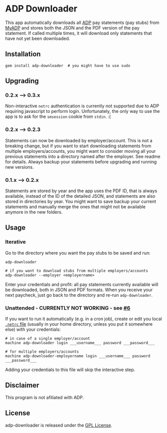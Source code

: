 ADP Downloader
==============

This app automatically downloads all [ADP][] pay statements (pay stubs)
from [MyADP][] and stores both the JSON and the PDF version of the pay
statement.  If called multiple times, it will download only statements
that have not yet been downloaded.

## Installation

    gem install adp-downloader  # you might have to use sudo


## Upgrading

### 0.2.x --> 0.3.x

Non-interactive `netrc` authentication is currently not supported due to
ADP requiring javascript to perform login. Unfortunately, the only way
to use the app is to ask for the `smsession` cookie from `stdin`. :(

### 0.2.x --> 0.2.3

Statements can now be downloaded by employer/account. This is not a
breaking change, but if you want to start downloading statements from
multiple employers/accounts, you might want to consider moving all your
previous statements into a directory named after the employer. See
readme for details. Always backup your statements before upgrading and
running new versions.

### 0.1.x --> 0.2.x

Statements are stored by year and the app uses the PDF ID, that is
always available, instead of the ID of the detailed JSON, and statements
are also stored in directories by year.  You might want to save backup
your current statements and manually merge the ones that might not be
available anymore in the new folders.


## Usage

### Iterative

Go to the directory where you want the pay stubs to be saved and run:

    adp-downloader

    # if you want to download stubs from multiple employers/accounts
    adp-downloader --employer <employername>

Enter your credentials and profit: all pay statements currently
available will be downloaded, both in JSON and PDF formats.  When you
receive your next paycheck, just go back to the directory and re-run
`adp-downloader`.

### Unattended - CURRENTLY NOT WORKING - see [#6][]

If you want to run it automatically (e.g. in a cron job), create or edit
you local [`.netrc` file][netrc] (usually in your home directory, unless
you put it somewhere else) with your credentials:

    # in case of a single employer/account
    machine adp-downloader login ___username___ password ___password___

    # for multiple employers/accounts
    machine adp-downloader-employername login ___username___ password ___password___

Adding your credentials to this file will skip the interactive step.

[#6]: https://github.com/andersonvom/adp-downloader/issues/6


## Disclaimer

This program is not afiliated with ADP.


## License

adp-downloader is released under the [GPL License][gpl].


[ADP]: https://www.adp.com/
[MyADP]: https://my.adp.com
[netrc]: https://www.gnu.org/software/inetutils/manual/html_node/The-_002enetrc-file.html
[gpl]: https://www.gnu.org/licenses/gpl-3.0-standalone.html
